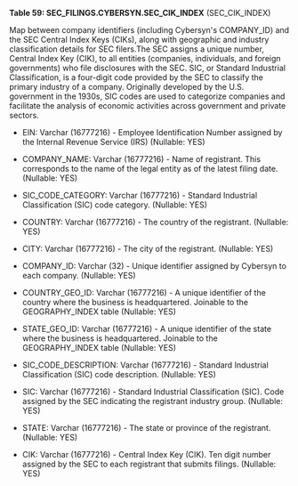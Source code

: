 **Table 59: SEC_FILINGS.CYBERSYN.SEC_CIK_INDEX** (SEC_CIK_INDEX)

Map between company identifiers (including Cybersyn's COMPANY_ID) and the SEC Central Index Keys (CIKs), along with geographic and industry classification details for SEC filers.The SEC assigns a unique number, Central Index Key (CIK), to all entities (companies, individuals, and foreign governments) who file disclosures with the SEC. SIC, or Standard Industrial Classification, is a four-digit code provided by the SEC to classify the primary industry of a company. Originally developed by the U.S. government in the 1930s, SIC codes are used to categorize companies and facilitate the analysis of economic activities across government and private sectors.

- EIN: Varchar (16777216) - Employee Identification Number assigned by the Internal Revenue Service (IRS) (Nullable: YES)

- COMPANY_NAME: Varchar (16777216) - Name of registrant. This corresponds to the name of the legal entity as of the latest filing date. (Nullable: YES)

- SIC_CODE_CATEGORY: Varchar (16777216) - Standard Industrial Classification (SIC) code category. (Nullable: YES)

- COUNTRY: Varchar (16777216) - The country of the registrant. (Nullable: YES)

- CITY: Varchar (16777216) - The city of the registrant. (Nullable: YES)

- COMPANY_ID: Varchar (32) - Unique identifier assigned by Cybersyn to each company. (Nullable: YES)

- COUNTRY_GEO_ID: Varchar (16777216) - A unique identifier of the country where the business is headquartered. Joinable to the GEOGRAPHY_INDEX table (Nullable: YES)

- STATE_GEO_ID: Varchar (16777216) - A unique identifier of the state where the business is headquartered. Joinable to the GEOGRAPHY_INDEX table (Nullable: YES)

- SIC_CODE_DESCRIPTION: Varchar (16777216) - Standard Industrial Classification (SIC) code description. (Nullable: YES)

- SIC: Varchar (16777216) - Standard Industrial Classification (SIC). Code assigned by the SEC indicating the registrant industry group. (Nullable: YES)

- STATE: Varchar (16777216) - The state or province of the registrant. (Nullable: YES)

- CIK: Varchar (16777216) - Central Index Key (CIK). Ten digit number assigned by the SEC to each registrant that submits filings. (Nullable: YES)

